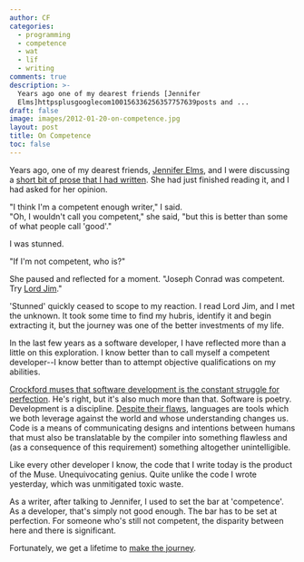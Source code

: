 ```yaml
---
author: CF
categories:
  - programming
  - competence
  - wat
  - lïf
  - writing
comments: true
description: >-
  Years ago one of my dearest friends [Jennifer
  Elms]httpsplusgooglecom100156336256357757639posts and ...
draft: false
image: images/2012-01-20-on-competence.jpg
layout: post
title: On Competence
toc: false
---
```

    
Years ago, one of my dearest friends, [Jennifer Elms](https://plus.google.com/100156336256357757639/posts), and I were discussing a [short bit of prose that I had written](https://docs.google.com/document/d/1j5VYxBe-6nTMMt8Gm4ajcoYjryVYjefDOrJDsMaEacI/edit). She had just finished reading it, and I had asked for her opinion.    
    
"I think I'm a competent enough writer," I said.    
"Oh, I wouldn't call you competent," she said, "but this is better than some of what people call 'good'."    
    
I was stunned.    
    
"If I'm not competent, who is?"    
    
She paused and reflected for a moment. "Joseph Conrad was competent. Try [Lord Jim](http://en.wikipedia.org/wiki/Lord_Jim)."    
    
'Stunned' quickly ceased to scope to my reaction. I read Lord Jim, and I met the unknown. It took some time to find my hubris, identify it and begin extracting it, but the journey was one of the better investments of my life.    
    
In the last few years as a software developer, I have reflected more than a little on this exploration. I know better than to call myself a competent developer--I know better than to attempt objective qualifications on my abilities.    
    
[Crockford muses that software development is the constant struggle for perfection](http://speakerrate.com/talks/7475). He's right, but it's also much more than that. Software is poetry. Development is a discipline. [Despite their flaws](https://www.destroyallsoftware.com/talks/wat), languages are tools which we both leverage against the world and whose understanding changes us. Code is a means of communicating designs and intentions between humans that must also be translatable by the compiler into something flawless and (as a consequence of this requirement) something altogether unintelligible.    
    
Like every other developer I know, the code that I write today is the product of the Muse. Unequivocating genius. Quite unlike the code I wrote yesterday, which was unmitigated toxic waste.    
    
As a writer, after talking to Jennifer, I used to set the bar at 'competence'. As a developer, that's simply not good enough. The bar has to be set at perfection. For someone who's still not competent, the disparity between here and there is significant.    
    
Fortunately, we get a lifetime to [make the journey](http://hiking.luddites.me/2011/05/seeing-tree-for-forest.html).    
